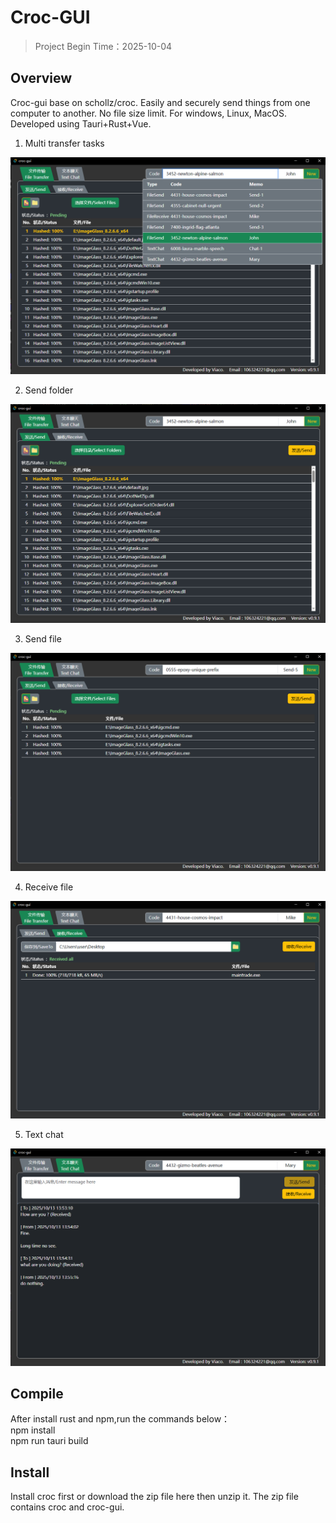 # Croc-GUI

> Project Begin Time：2025-10-04



## Overview

Croc-gui base on schollz/croc. Easily and securely send things from one computer to another. No file size limit. For windows, Linux, MacOS. Developed using Tauri+Rust+Vue.

1. Multi transfer tasks

![MultiTasks](./MultiTasks.png)

2. Send folder

![SendFolder](./SendFolder.png)

3. Send file

![SendFile](./SendFile.png)

4. Receive file

![FileReceive](./FileReceive.png)

5. Text chat

![TextChat](./TextChat.png)





## Compile

After install rust and npm,run the commands below：  
npm install  
npm run tauri build

## Install

Install croc first or download the zip file here then unzip it. The zip file contains croc and croc-gui.
